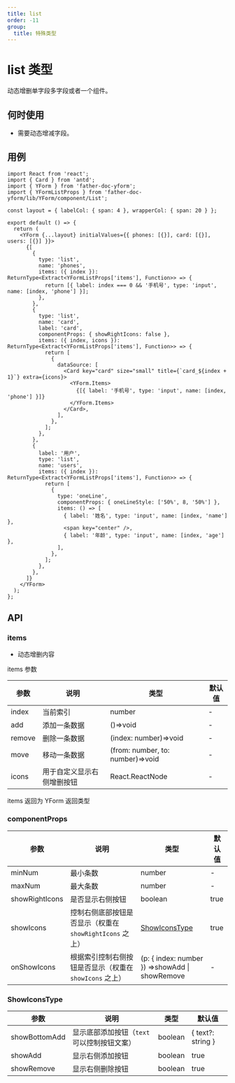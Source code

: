 ```yaml
---
title: list
order: -11
group:
  title: 特殊类型
---
```


<!--
- input
- [textarea](#textarea)
- [money](#money)
- checkbox
- switch
- checkboxGroup
- select
- radio
- text
- button
- oneLine
- list
- custom -->

# list 类型

动态增删单字段多字段或者一个组件。

## 何时使用

- 需要动态增减字段。

## 用例

```tsx
import React from 'react';
import { Card } from 'antd';
import { YForm } from 'father-doc-yform';
import { YFormListProps } from 'father-doc-yform/lib/YForm/component/List';

const layout = { labelCol: { span: 4 }, wrapperCol: { span: 20 } };

export default () => {
  return (
    <YForm {...layout} initialValues={{ phones: [{}], card: [{}], users: [{}] }}>
      {[
        {
          type: 'list',
          name: 'phones',
          items: ({ index }): ReturnType<Extract<YFormListProps['items'], Function>> => {
            return [{ label: index === 0 && '手机号', type: 'input', name: [index, 'phone'] }];
          },
        },
        {
          type: 'list',
          name: 'card',
          label: 'card',
          componentProps: { showRightIcons: false },
          items: ({ index, icons }): ReturnType<Extract<YFormListProps['items'], Function>> => {
            return [
              {
                dataSource: [
                  <Card key="card" size="small" title={`card_${index + 1}`} extra={icons}>
                    <YForm.Items>
                      {[{ label: '手机号', type: 'input', name: [index, 'phone'] }]}
                    </YForm.Items>
                  </Card>,
                ],
              },
            ];
          },
        },
        {
          label: '用户',
          type: 'list',
          name: 'users',
          items: ({ index }): ReturnType<Extract<YFormListProps['items'], Function>> => {
            return [
              {
                type: 'oneLine',
                componentProps: { oneLineStyle: ['50%', 8, '50%'] },
                items: () => [
                  { label: '姓名', type: 'input', name: [index, 'name'] },
                  <span key="center" />,
                  { label: '年龄', type: 'input', name: [index, 'age'] },
                ],
              },
            ];
          },
        },
      ]}
    </YForm>
  );
};
```

## API

### items

- 动态增删内容

items 参数

| 参数   | 说明                       | 类型                             | 默认值 |
| ------ | -------------------------- | -------------------------------- | ------ |
| index  | 当前索引                   | number                           | -      |
| add    | 添加一条数据               | ()=>void                         | -      |
| remove | 删除一条数据               | (index: number)=>void            | -      |
| move   | 移动一条数据               | (from: number, to: number)=>void | -      |
| icons  | 用于自定义显示右侧增删按钮 | React.ReactNode                  | -      |

items 返回为 YForm 返回类型

### componentProps

| 参数 | 说明 | 类型 | 默认值 |
| --- | --- | --- | --- |
| minNum | 最小条数 | number | - |
| maxNum | 最大条数 | number | - |
| showRightIcons | 是否显示右侧按钮 | boolean | true |
| showIcons | 控制右侧底部按钮是否显示（权重在 `showRightIcons` 之上） | [ShowIconsType](#ShowIconsType) | true |
| onShowIcons | 根据索引控制右侧按钮是否显示（权重在 `showIcons` 之上） | (p: { index: number }) =>showAdd \| showRemove | - |

### ShowIconsType

| 参数          | 说明                                        | 类型    | 默认值            |
| ------------- | ------------------------------------------- | ------- | ----------------- |
| showBottomAdd | 显示底部添加按钮（`text` 可以控制按钮文案） | boolean | { text?: string } | true |
| showAdd       | 显示右侧添加按钮                            | boolean | true              |
| showRemove    | 显示右侧删除按钮                            | boolean | true              |
